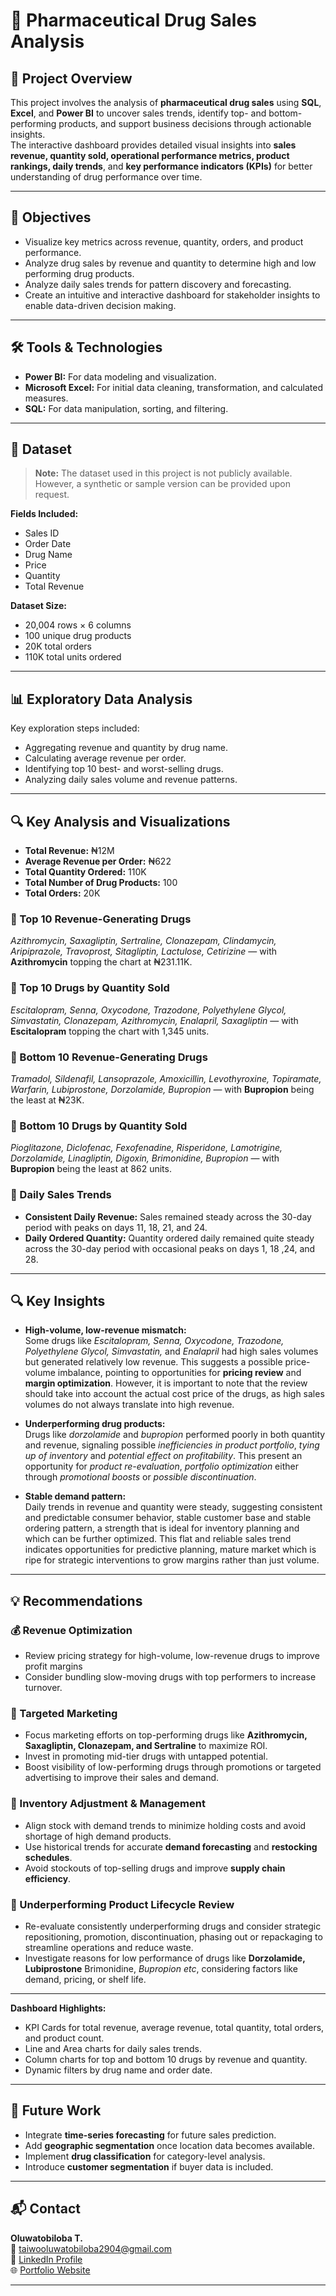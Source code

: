 # 💊 Pharmaceutical Drug Sales Analysis

## 📄 Project Overview
This project involves the analysis of **pharmaceutical drug sales** using **SQL**, **Excel**, and **Power BI** to uncover sales trends, identify top- and bottom-performing products, and support business decisions through actionable insights.  
The interactive dashboard provides detailed visual insights into **sales revenue, quantity sold, operational performance metrics, product rankings, daily trends**, and **key performance indicators (KPIs)** for better understanding of drug performance over time.

---

## 🎯 Objectives
- Visualize key metrics across revenue, quantity, orders, and product performance.  
- Analyze drug sales by revenue and quantity to determine high and low performing drug products.  
- Analyze daily sales trends for pattern discovery and forecasting.  
- Create an intuitive and interactive dashboard for stakeholder insights to enable data-driven decision making.

---

## 🛠️ Tools & Technologies
- **Power BI:** For data modeling and visualization.  
- **Microsoft Excel:** For initial data cleaning, transformation, and calculated measures.  
- **SQL:** For data manipulation, sorting, and filtering.

---

## 📁 Dataset
> **Note:** The dataset used in this project is not publicly available. However, a synthetic or sample version can be provided upon request.

**Fields Included:**
- Sales ID  
- Order Date  
- Drug Name  
- Price  
- Quantity  
- Total Revenue  

**Dataset Size:**
- 20,004 rows × 6 columns  
- 100 unique drug products  
- 20K total orders  
- 110K total units ordered

---

## 📊 Exploratory Data Analysis
Key exploration steps included:
- Aggregating revenue and quantity by drug name.  
- Calculating average revenue per order.  
- Identifying top 10 best- and worst-selling drugs.  
- Analyzing daily sales volume and revenue patterns.

---

## 🔍 Key Analysis and Visualizations

- **Total Revenue:** ₦12M  
- **Average Revenue per Order:** ₦622  
- **Total Quantity Ordered:** 110K  
- **Total Number of Drug Products:** 100  
- **Total Orders:** 20K  

### 🔹 Top 10 Revenue-Generating Drugs
*Azithromycin, Saxagliptin, Sertraline, Clonazepam, Clindamycin, Aripiprazole, Travoprost, Sitagliptin, Lactulose, Cetirizine* — with **Azithromycin** topping the chart at ₦231.11K.

### 🔹 Top 10 Drugs by Quantity Sold
*Escitalopram, Senna, Oxycodone, Trazodone, Polyethylene Glycol, Simvastatin, Clonazepam, Azithromycin, Enalapril, Saxagliptin* — with **Escitalopram** topping the chart with 1,345 units.

### 🔹 Bottom 10 Revenue-Generating Drugs
*Tramadol, Sildenafil, Lansoprazole, Amoxicillin, Levothyroxine, Topiramate, Warfarin, Lubiprostone, Dorzolamide, Bupropion* — with **Bupropion** being the least at ₦23K.

### 🔹 Bottom 10 Drugs by Quantity Sold
*Pioglitazone, Diclofenac, Fexofenadine, Risperidone, Lamotrigine, Dorzolamide, Linagliptin, Digoxin, Brimonidine, Bupropion* — with **Bupropion** being the least at 862 units.

### 🔹 Daily Sales Trends
- **Consistent Daily Revenue:** Sales remained steady across the 30-day period with peaks on days 11, 18, 21, and 24.  
- **Daily Ordered Quantity:** Quantity ordered daily remained quite  steady across the 30-day period with occasional peaks on days 1, 18 ,24, and 28.

---

## 🔍 Key Insights

- **High-volume, low-revenue mismatch:**  
  Some drugs like *Escitalopram, Senna, Oxycodone, Trazodone, Polyethylene Glycol, Simvastatin,* and *Enalapril* had high sales volumes but generated relatively low revenue. This suggests a possible price-volume imbalance, pointing to opportunities for **pricing review** and **margin optimization**. However, it is important to note that the review should take into account the actual cost price of the drugs, as high sales volumes do not always translate into high revenue.

- **Underperforming drug products:**  
Drugs like *dorzolamide* and *bupropion* performed poorly in both quantity and revenue, signaling possible *inefficiencies in product portfolio*, *tying up of inventory* and *potential effect on profitability*. This present an opportunity for *product re-evaluation*, *portfolio optimization* either through *promotional boosts* or *possible discontinuation*. 

- **Stable demand pattern:**  
Daily trends in revenue and quantity were steady, suggesting consistent and predictable consumer behavior, stable customer base and stable ordering pattern, a strength that is ideal for inventory planning and which can be further optimized. This flat and reliable sales trend indicates opportunities for predictive planning, mature market which is ripe for strategic interventions to grow margins rather than just volume.

 ---

## 💡 Recommendations

### 💰 Revenue Optimization
- Review pricing strategy for high-volume, low-revenue drugs to improve profit margins
- Consider bundling slow-moving drugs with top performers to increase turnover.

### 🎯 Targeted Marketing
- Focus marketing efforts on top-performing drugs like **Azithromycin, Saxagliptin, Clonazepam, and Sertraline** to maximize ROI.
- Invest in promoting mid-tier drugs with untapped potential.  
- Boost visibility of low-performing drugs through promotions or targeted advertising to improve their sales and demand.

### 🏪 Inventory Adjustment & Management
- Align stock with demand trends to minimize holding costs and avoid shortage of high demand products.  
- Use historical trends for accurate **demand forecasting** and **restocking schedules**.  
- Avoid stockouts of top-selling drugs and improve **supply chain efficiency**.

### 🔁 Underperforming Product Lifecycle Review
- Re-evaluate consistently underperforming drugs and consider strategic repositioning, promotion,  discontinuation, phasing out or repackaging to streamline operations and reduce waste.
- Investigate reasons for low performance of drugs like **Dorzolamide, Lubiprostone** Brimonidine, *Bupropion etc*, considering factors like demand, pricing, or shelf life.

---

**Dashboard Highlights:**
- KPI Cards for total revenue, average revenue, total quantity, total orders, and product count.  
- Line and Area charts for daily sales trends.  
- Column charts for top and bottom 10 drugs by revenue and quantity.  
- Dynamic filters by drug name and order date.

---

## 🔄 Future Work
- Integrate **time-series forecasting** for future sales prediction.  
- Add **geographic segmentation** once location data becomes available.  
- Implement **drug classification** for category-level analysis.  
- Introduce **customer segmentation** if buyer data is included.

---

## 📬 Contact

**Oluwatobiloba T.**  
📧 [taiwooluwatobiloba2904@gmail.com](mailto:taiwooluwatobiloba2904@gmail.com)  
🔗 [LinkedIn Profile](https://www.linkedin.com/in/oluwatobiloba-taiwo-dvm-b43b51366?utm_source=share&utm_campaign=share_via&utm_content=profile&utm_medium=ios_app)  
🌐 [Portfolio Website](https://oluwatobilobataiwo.netlify.app)

---
